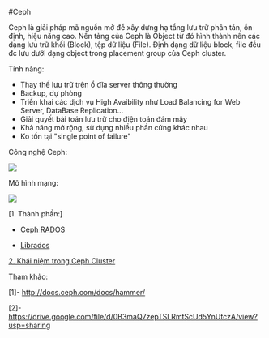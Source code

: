 #Ceph

Ceph là giải pháp mã nguồn mở để xây dựng hạ tầng lưu trữ phân tán, ổn định, hiệu năng cao. Nền tảng của Ceph là Object từ đó hình thành nên các dạng lưu trữ khối (Block), tệp dữ liệu (File). Định dạng dữ liệu block, file đều đc lưu dưới dạng object trong placement group của Ceph cluster.

Tính năng:
<ul>
<li>Thay thế lưu trữ trên ổ đĩa server thông thường
<li>Backup, dự phòng
<li>Triển khai các dịch vụ High Avaibility như Load Balancing for Web Server, DataBase Replication…
<li>Giải quyết bài toán lưu trữ cho điện toán đám mây
<li>Khả năng mở rộng, sử dụng nhiều phần cứng khác nhau
<li>Ko tồn tại "single point of failure"
</ul>

Công nghệ Ceph:
	
<img src=http://i.imgur.com/ih0lt0e.png>

Mô hình mạng:

<img src=http://i.imgur.com/8peefH6.png>

[1. Thành phần:]

- [Ceph RADOS](https://github.com/chiennd/Ghichep-Storage/blob/master/ChienND/Ceph/Ceph%20RADOS.md)

- [Librados](https://github.com/chiennd/Ghichep-Storage/blob/master/ChienND/Ceph/Librados.md)

[2. Khái niệm trong Ceph Cluster](https://github.com/chiennd/Ghichep-Storage/blob/master/ChienND/Ceph/Ceph%20Storage%20Cluster.md)


Tham khảo:

[1]- http://docs.ceph.com/docs/hammer/

[2]- https://drive.google.com/file/d/0B3maQ7zepTSLRmtScUd5YnUtczA/view?usp=sharing






